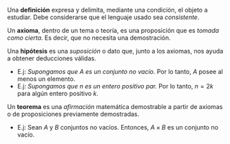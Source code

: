 Una **definición** expresa y delimita, mediante una condición, el objeto a estudiar. Debe considerarse que el lenguaje usado sea *consistente*.

Un **axioma**, dentro de un tema o teoría, es una proposición que es *tomada como cierta*. Es decir, que no necesita una demostración.

Una **hipótesis** es una *suposición* o dato que, junto a los axiomas, nos ayuda a obtener deducciones válidas.

- E.j: *Supongamos que $A$ es un conjunto no vacío.* Por lo tanto, $A$ posee al menos un elemento.
- E.j: *Supongamos que $n$ es un entero positivo par.* Por lo tanto, $n = 2k$ para algún entero positivo $k$.

Un **teorema** es una *afirmación* matemática demostrable a partir de axiomas o de proposiciones previamente demostradas.

- E.j: Sean $A$ y $B$ conjuntos no vacíos. Entonces, $A \times B$ es un conjunto no vacío.
